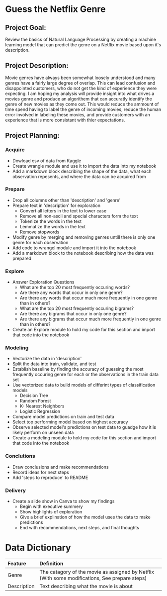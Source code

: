 # Guess the Netflix Genre

## Project Goal: 
Review the basics of Natural Language Processing by creating a machine learning model that can predict the genre on a Netflix movie based upon it's description.

## Project Description: 
Movie genres have always been somewhat loosely understood and many genres have a fairly large degree of overlap. This can lead confusion and disappointed customers, who do not get the kind of experience they were expecting. I am hoping my analysis will provide insight into what drives a movies genre and produce an algorithem that can accuratly identify the genre of new movies as they come out. This would reduce the ammount of time spend having to label the genre of incoming movies, reduce the human error involved in labeling these movies, and provide customers with an experience that is more consistant with thier expectations.   

## Project Planning:

### Acquire
* Dowload csv of data from Kaggle
* Create wrangle module and use it to import the data into my notebook
* Add a markdown block describing the shape of the data, what each observation repesents, and where the data can be acquired from

### Prepare
* Drop all columns other than 'description' and 'genre'
* Prepare text in 'description' for exploration
  * Convert all letters in the text to lower case
  * Remove all non-ascii and special characters form the text
  * Tokenize the words in the text
  * Lemmatize the words in the text
  * Remove stopwords
* Modify genre by merging and removing genres untill there is only one genre for each observation
* Add code to wrangel module and import it into the notebook
* Add a markdown block to the notebook describing how the data was prepared

### Explore
* Answer Exploration Questions
  * What are the top 20 most frequently occuring words?
  * Are there any words that occur in only one genre?
  * Are there any words that occur much more frequently in one genre than in others?
  * What are the top 20 most frequently occuring bigrams?
  * Are there any bigrams that occur in only one genre?
  * Are there any bigrams that occur much more frequently in one genre than in others?
* Create an Explore module to hold my code for this section and import that code into the notebook

### Modeling
* Vectorize the data in 'description'
* Split the data into train, validate, and test
* Establish baseline by finding the accuracy of guessing the most frequently occuring genre for each or the observations in the train data set
* Use vectorized data to build models of differint types of classification models
  * Decision Tree
  * Random Forest
  * K- Nearest Neighbors
  * Logistic Regression
* Compare model predictions on train and test data
* Select top performing model based on highest accuracy
* Observe selected model's predictions on test data to guadge how it is likely perform on unseen data
* Create a modeling module to hold my code for this section and import that code into the notebook

### Conclutions
* Draw conclusions and make recommendations
* Record ideas for next steps
* Add 'steps to reproduce' to README

### Delivery
* Create a slide show in Canva to show my findings
  * Begin with executive summery
  * Show highlights of exploration
  * Give a brief explination of how the model uses the data to make predictions
  * End with recommendations, next steps, and final thoughts

# Data Dictionary

| Feature | Definition |
|:--------|:-----------|
|Genre|The catagory of the movie as assigned by Netflix (With some modifications, See prepare steps)|
|Description| Text describing what the movie is about|

